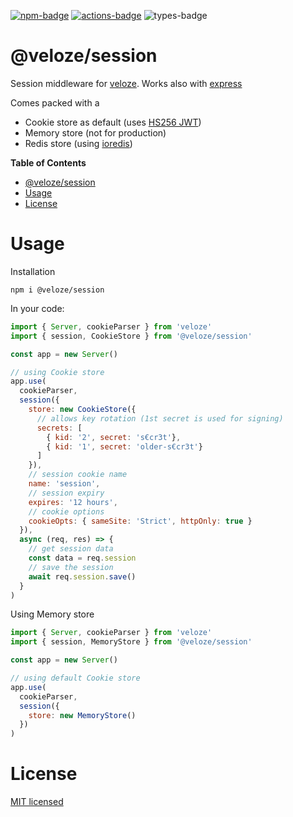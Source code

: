 [![npm-badge][npm-badge]][npm]
[![actions-badge][actions-badge]][actions]
![types-badge][types-badge]

# @veloze/session

Session middleware for [veloze][]. Works also with [express][]

Comes packed with a

- Cookie store as default (uses [HS256 JWT](https://jwt.io))
- Memory store (not for production)
- Redis store (using [ioredis](https://www.npmjs.com/package/ioredis))

**Table of Contents**

<!-- !toc -->

* [@veloze/session](#velozesession)
* [Usage](#usage)
* [License](#license)

<!-- toc! -->

# Usage

Installation

```
npm i @veloze/session
```

In your code:

```js
import { Server, cookieParser } from 'veloze'
import { session, CookieStore } from '@veloze/session'

const app = new Server()

// using Cookie store
app.use(
  cookieParser,
  session({
    store: new CookieStore({
      // allows key rotation (1st secret is used for signing)
      secrets: [
        { kid: '2', secret: 's€cr3t'}, 
        { kid: '1', secret: 'older-s€cr3t'}
      ]
    }),
    // session cookie name
    name: 'session',
    // session expiry
    expires: '12 hours',
    // cookie options
    cookieOpts: { sameSite: 'Strict', httpOnly: true }
  }),
  async (req, res) => {
    // get session data
    const data = req.session
    // save the session
    await req.session.save()
  }
)
```

Using Memory store

```js
import { Server, cookieParser } from 'veloze'
import { session, MemoryStore } from '@veloze/session'

const app = new Server()

// using default Cookie store
app.use(
  cookieParser,
  session({
    store: new MemoryStore()
  })
)
```

# License

[MIT licensed](./LICENSE)

[npm-badge]: https://badgen.net/npm/v/@veloze/session
[npm]: https://www.npmjs.com/package/@veloze/session
[types-badge]: https://badgen.net/npm/types/@veloze/session
[actions-badge]: https://github.com/commenthol/veloze-session/workflows/CI/badge.svg?branch=main&event=push
[actions]: https://github.com/commenthol/veloze-session/actions/workflows/ci.yml?query=branch%3Amain
[veloze]: https://github.com/commenthol/veloze
[express]: http://expressjs.com/
